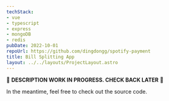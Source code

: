 ```yaml
---
techStack:
- vue
- typescript
- express
- mongoDB
- redis
pubDate: 2022-10-01
repoUrl: https://github.com/dingdongg/spotify-payment
title: Bill Splitting App
layout: ../../layouts/ProjectLayout.astro
---
```


<p class="text-center animate-bounce">🚧 <b>DESCRIPTION WORK IN PROGRESS. CHECK BACK LATER</b> 🚧</p>

<p class="text-center">In the meantime, feel free to check out the source code.</p>